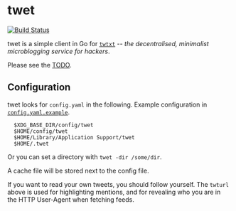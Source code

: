 
# twet
[![Build Status](https://travis-ci.org/quite/twet.svg?branch=master)](https://travis-ci.org/quite/twet)

twet is a simple client in Go for
[`twtxt`](https://github.com/buckket/twtxt) -- *the decentralised, minimalist
microblogging service for hackers*.

Please see the [TODO](TODO.md).

## Configuration

twet looks for `config.yaml` in the following. Example configuration in
[`config.yaml.example`](config.yaml.example).

```
  $XDG_BASE_DIR/config/twet
  $HOME/config/twet
  $HOME/Library/Application Support/twet
  $HOME/.twet
```

Or you can set a directory with `twet -dir /some/dir`.

A cache file will be stored next to the config file.

If you want to read your own tweets, you should follow yourself. The `twturl`
above is used for highlighting mentions, and for revealing who you are in the
HTTP User-Agent when fetching feeds.
